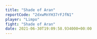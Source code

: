 ```yaml
---
title: "Shade of Aran"
reportCode: "2dxwMnYH37rFJfN1"
player: "Limpo"
fight: "Shade of Aran"
date: 2021-06-30T19:09:58.934000+00:00
---
```

